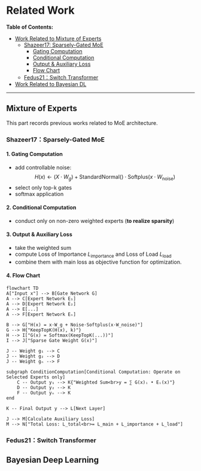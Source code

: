 # Related Work

**Table of Contents:**
- [Work Related to Mixture of Experts](https://github.com/Pseudonymous-gdy/Deep-Learning-Project/blob/main/bayes-moe/notes/related_work.md#Mixture-of-Experts)
  - [Shazeer17: Sparsely-Gated MoE](https://github.com/Pseudonymous-gdy/Deep-Learning-Project/blob/main/bayes-moe/notes/related_work.md#shazeer17sparsely-gated-moe)
    - [Gating Computation](https://github.com/Pseudonymous-gdy/Deep-Learning-Project/blob/main/bayes-moe/notes/related_work.md#1-gating-computation)
    - [Conditional Computation](https://github.com/Pseudonymous-gdy/Deep-Learning-Project/blob/main/bayes-moe/notes/related_work.md#2-conditional-computation)
    - [Output & Auxiliary Loss](https://github.com/Pseudonymous-gdy/Deep-Learning-Project/blob/main/bayes-moe/notes/related_work.md#3-output--auxiliary-loss)
    - [Flow Chart](https://github.com/Pseudonymous-gdy/Deep-Learning-Project/blob/main/bayes-moe/notes/related_work.md#4-flow-chart)
  - [Fedus21：Switch Transformer](https://github.com/Pseudonymous-gdy/Deep-Learning-Project/blob/main/bayes-moe/notes/related_work.md#fedus21switch-transformer)
- [Work Related to Bayesian DL](https://github.com/Pseudonymous-gdy/Deep-Learning-Project/blob/main/bayes-moe/notes/related_work.md#Bayesian-Deep-Learning)

---
## Mixture of Experts
This part records previous works related to MoE architecture.
### Shazeer17：Sparsely-Gated MoE

#### 1. Gating Computation
  - add controllable noise:
    $$H(x) \gets (X \cdot W_g) + \text{StandardNormal}() \cdot \text{Softplus}(x \cdot W_{\text{noise}})$$
  - select only top-k gates
  - softmax application
#### 2. Conditional Computation
  - conduct only on non-zero weighted experts (**to realize sparsity**)
#### 3. Output & Auxiliary Loss
  - take the weighted sum
  - compute Loss of Importance $L_\text{importance}$ and Loss of Load $L_\text{load}$
  - combine them with main loss as objective function for optimization.
#### 4. Flow Chart
```mermaid
flowchart TD
A["Input x"] --> B[Gate Network G]
A --> C[Expert Network E₁]
A --> D[Expert Network E₂]
A --> E[...]
A --> F[Expert Network Eₙ]

B --> G["H(x) = x·W_g + Noise·Softplus(x·W_noise)"]
G --> H{"KeepTopK(H(x), k)"}
H --> I["G(x) = Softmax(KeepTopK(...))"]
I --> J["Sparse Gate Weight G(x)"]

J -- Weight g₁ --> C
J -- Weight g₂ --> D
J -- Weight gₙ --> F

subgraph ConditionComputation[Conditional Computation: Operate on Selected Experts only]
    C -- Output y₁ --> K{"Weighted Sum<br>y = ∑ G(x)ᵢ • Eᵢ(x)"}
    D -- Output y₂ --> K
    F -- Output yₙ --> K
end

K -- Final Output y --> L[Next Layer]

J --> M[Calculate Auxiliary Loss]
M --> N["Total Loss: L_total<br>= L_main + L_importance + L_load"]
```

### Fedus21：Switch Transformer



## Bayesian Deep Learning











